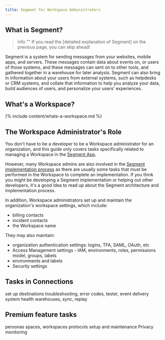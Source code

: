 ```yaml
---
title: Segment for Workspace Administrators
---
```



## What is Segment?

> info ""
> If you read the [detailed explanation of Segment] on the previous page, you can skip ahead!

Segment is a system for sending messages from your websites, mobile apps, and servers. These messages contain data about events on, or users of those systems, and these messages can sent on to other tools, and gathered together in a warehouse for later analysis. Segment can also bring in information about your users from external systems, such as helpdesks or CRM systems, and collate that information to help you analyze your data, build audiences of users, and personalize your users' experiences.

## What's a Workspace?

{% include content/whats-a-workspace.md %}



## The Workspace Administrator's Role

You don't have to be a developer to be a Workspace administrator for an organization, and this guide only covers tasks specifically related to managing a Workspace in the [Segment App](/docs/segment-app/).

However, many Workspace admins are also involved in the [Segment implementation process](/docs/guides/intro-impl/) as there are usually some tasks that must be performed in the Workspace to complete an implementation. If you think you might be developing a Segment implementation or helping out other developers, it's a good idea to read up about the Segment architecture and implementation process.

In addition, Workspace administrators set up and maintain the organization's workspace settings, which include:
- billing contacts
- incident contacts
- the Workspace name

They may also maintain:
- organization authentication settings: logins, TFA, SAML, OAuth, etc
- Access Management settings - IAM, environments, roles, permissions model, groups, labels
- environments and labels
- Security settings


## Tasks in Connections

set up destinations
troubleshooting, error codes, tester, event delivery
system health
warehouses, sync, replay

## Premium feature tasks

personas spaces, workspaces
protocols setup and maintenance
Privacy monitoring
